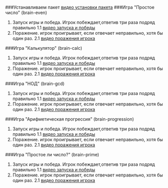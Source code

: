 ###Устанавливаем пакет
[видео установки пакета](https://asciinema.org/connect/d146d5f4-cb47-4018-99d6-b737069484c2)
###Игра "Простое число" (brain-even)
1. Запуск игры и победа. Игрок побеждает,ответив три раза подряд правильно
    1.1 [видео запуска и победы](https://asciinema.org/connect/d146d5f4-cb47-4018-99d6-b737069484c2)
2. Поражение. игрок проигрывает, если отвечает неправильно, хотя бы один раз.
    2.1 [видео поражения игрока](https://asciinema.org/connect/d146d5f4-cb47-4018-99d6-b737069484c2)

###Игра "Калькулятор" (brain-calc)
1. Запуск игры и победа. Игрок побеждает,ответив три раза подряд правильно
    1.1 [видео запуска и победы](https://asciinema.org/connect/d146d5f4-cb47-4018-99d6-b737069484c2) 
2. Поражение. игрок проигрывает, если отвечает неправильно, хотя бы один раз.
    2.1 [видео поражения игрока](https://asciinema.org/connect/d146d5f4-cb47-4018-99d6-b737069484c2)

###Игра "НОД" (brain-gcd)
1. Запуск игры и победа. Игрок побеждает,ответив три раза подряд правильно
    1.1 [видео запуска и победы](https://asciinema.org/connect/d146d5f4-cb47-4018-99d6-b737069484c2) 
2. Поражение. игрок проигрывает, если отвечает неправильно, хотя бы один раз.
    2.1 [видео поражения игрока](https://asciinema.org/connect/d146d5f4-cb47-4018-99d6-b737069484c2)

###Игра "Арифметическая прогрессия" (brain-progression)
1. Запуск игры и победа. Игрок побеждает,ответив три раза подряд правильно
    1.1 [видео запуска и победы](https://asciinema.org/connect/d146d5f4-cb47-4018-99d6-b737069484c2) 
2. Поражение. игрок проигрывает, если отвечает неправильно, хотя бы один раз.
    2.1 [видео поражения игрока](https://asciinema.org/connect/d146d5f4-cb47-4018-99d6-b737069484c2)

###Игра "Простое ли число?" (brain-prime)
1. Запуск игры и победа. Игрок побеждает,ответив три раза подряд правильно
    1.1 [видео запуска и победы](https://asciinema.org/connect/d146d5f4-cb47-4018-99d6-b737069484c2) 
2. Поражение. игрок проигрывает, если отвечает неправильно, хотя бы один раз.
    2.1 [видео поражения игрока](https://asciinema.org/connect/d146d5f4-cb47-4018-99d6-b737069484c2)

